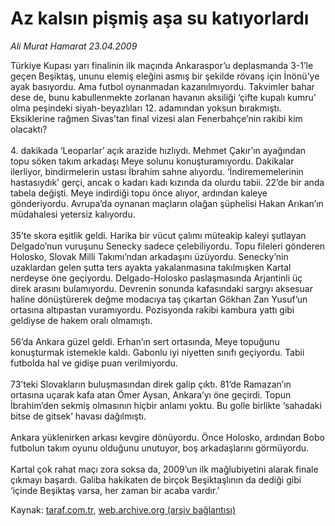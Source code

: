 # Az kalsın pişmiş aşa su katıyorlardı

*Ali Murat Hamarat 23.04.2009*

<div class="yazi">Türkiye Kupası yarı finalinin ilk maçında Ankaraspor’u deplasmanda 3-1’le geçen Beşiktaş, ununu elemiş eleğini asmış bir şekilde rövanş için İnönü’ye ayak basıyordu. Ama futbol oynanmadan kazanılmıyordu. Takvimler bahar dese de, bunu kabullenmekte zorlanan havanın aksiliği ‘çifte kupalı kumru’ olma peşindeki siyah-beyazlıları 12. adamından yoksun bırakmıştı. Eksiklerine rağmen Sivas’tan final vizesi alan Fenerbahçe’nin rakibi kim olacaktı?<br/><br/>4. dakikada ‘Leoparlar’ açık arazide hızlıydı. Mehmet Çakır’ın ayağından topu söken takım arkadaşı Meye solunu konuşturamıyordu. Dakikalar ilerliyor, bindirmelerin ustası İbrahim sahne alıyordu. ‘İndirememelerinin hastasıydık’ gerçi, ancak o kadarı kadı kızında da olurdu tabii. 22’de bir anda tabela değişti. Meye indirdiği topu önce alıyor, ardından kaleye gönderiyordu. Avrupa’da oynanan maçların olağan şüphelisi Hakan Arıkan’ın müdahalesi yetersiz kalıyordu. <br/><br/>35’te skora eşitlik geldi. Harika bir vücut çalımı müteakip kaleyi şutlayan Delgado’nun vuruşunu Senecky sadece çelebiliyordu. Topu fileleri gönderen Holosko, Slovak Milli Takımı’ndan arkadaşını üzüyordu. Senecky’nin uzaklardan gelen şutta ters ayakta yakalanmasına takılmışken Kartal nerdeyse öne geçiyordu. Delgado-Holosko paslaşmasında Arjantinli üç direk arasını bulamıyordu. Devrenin sonunda kafasındaki sargıyı aksesuar haline dönüştürerek değme modacıya taş çıkartan Gökhan Zan Yusuf’un ortasına altıpastan vuramıyordu. Pozisyonda rakibi kambura yattı gibi geldiyse de hakem oralı olmamıştı.<br/><br/>56’da Ankara güzel geldi. Erhan’ın sert ortasında, Meye topuğunu konuşturmak istemekle kaldı. Gabonlu iyi niyetten sınıfı geçiyordu. Tabii futbolda hal ve gidişe puan verilmiyordu. <br/><br/>73’teki Slovakların buluşmasından direk galip çıktı. 81’de Ramazan’ın ortasına uçarak kafa atan Ömer Aysan, Ankara’yı öne geçirdi. Topun İbrahim’den sekmiş olmasının hiçbir anlamı yoktu. Bu golle birlikte ‘sahadaki bitse de gitsek’ havası dağılmıştı.<br/><br/>Ankara yüklenirken arkası kevgire dönüyordu. Önce Holosko, ardından Bobo futbolun takım oyunu olduğunu unutuyor, boş arkadaşlarını görmüyordu.<br/><br/>Kartal çok rahat maçı zora soksa da, 2009’un ilk mağlubiyetini alarak finale çıkmayı başardı. Galiba hakikaten de birçok Beşiktaşlının da dediği gibi ‘içinde Beşiktaş varsa, her zaman bir acaba vardır.’</div>

Kaynak: [taraf.com.tr](m), [web.archive.org (arşiv bağlantısı)](http://web.archive.org/web/20101201074433/http://taraf.com.tr/ali-murat-hamarat/makale-az-kalsin-pismis-asa-su-katiyorlardi.htm)
